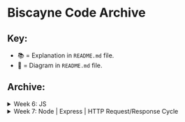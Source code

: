 # Biscayne Code Archive

## Key:

* 📚 = Explanation in `README.md` file.
* 🎨 = Diagram in `README.md` file.

## Archive:

<details>
  <summary>Week 6: JS</summary>

  ##### Monday - 03/25:
  * [Values and Expressions](https://github.com/PrimeAcademy/biscayne_values_and_expressions) 📚
  * [Writing Code to Solve a Problem](https://github.com/PrimeAcademy/biscayne_solving_a_problem) 📚

  ##### Tuesday  - 03/26:
  * [Object Bonus Calculator Solve](https://github.com/PrimeAcademy/biscayne_bonus_calculator_solve) 🎨

  ##### Wednesday - 03/27:
  * [Troubleshooting/Debugging](https://github.com/PrimeAcademy/biscayne_troubleshooting) 📚

  ##### Thursday - 03/28:
  * [Event-Driven Programming](https://github.com/PrimeAcademy/biscayne_event-driven-programming-starter)
  * [Event Management](https://github.com/PrimeAcademy/biscayne_event-management-starter)

  ##### Friday - 03/29:
  * [DOM Manipulation Review](https://github.com/PrimeAcademy/biscayne_dom_manipulation_review) 📚
  * [Making a To-Do List App](https://github.com/PrimeAcademy/biscayne_our_first_web_app) 📚

</details>

<details>
  <summary>Week 7: Node | Express | HTTP Request/Response Cycle</summary>

  ##### Monday - 04/01:
  * [Weekend Salary Calculator Solve](https://github.com/PrimeAcademy/biscayne_weekend_salary_calculator_live_solve) 📚 + 🎨
  * [Weekend Salary Calculator Solve + Currency Formatting](https://github.com/PrimeAcademy/biscayne_salary_calculator_w_number_formatting)
  * [Event -> State -> Render](https://github.com/PrimeAcademy/biscayne_event_state_render)

  ##### Tuesday - 04/02:
  * [Fungus Fighter Partial Solve](https://github.com/PrimeAcademy/biscayne_fungus_fighter_partially_solved)

</details>